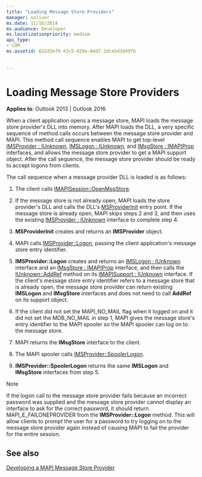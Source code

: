 ```yaml
---
title: "Loading Message Store Providers"
manager: soliver
ms.date: 11/16/2014
ms.audience: Developer
ms.localizationpriority: medium
api_type:
- COM
ms.assetid: 632d3ef9-43c5-429a-84d7-2dce543d49fb
 
 
---
```


# Loading Message Store Providers

  
  
**Applies to**: Outlook 2013 | Outlook 2016 
  
When a client application opens a message store, MAPI loads the message store provider's DLL into memory. After MAPI loads the DLL, a very specific sequence of method calls occurs between the message store provider and MAPI. This method call sequence enables MAPI to get top-level [IMSProvider : IUnknown](imsprovideriunknown.md), [IMSLogon : IUnknown](imslogoniunknown.md), and [IMsgStore : IMAPIProp](imsgstoreimapiprop.md) interfaces, and allows the message store provider to get a MAPI support object. After the call sequence, the message store provider should be ready to accept logons from clients. 
  
The call sequence when a message provider DLL is loaded is as follows:
  
1. The client calls [IMAPISession::OpenMsgStore](imapisession-openmsgstore.md).
    
2. If the message store is not already open, MAPI loads the store provider's DLL and calls the DLL's [MSProviderInit](msproviderinit.md) entry point. If the message store is already open, MAPI skips steps 2 and 3, and then uses the existing [IMSProvider : IUnknown](imsprovideriunknown.md) interface to complete step 4. 
    
3. **MSProviderInit** creates and returns an **IMSProvider** object. 
    
4. MAPI calls [IMSProvider::Logon](imsprovider-logon.md), passing the client application's message store entry identifier.
    
5. **IMSProvider::Logon** creates and returns an [IMSLogon : IUnknown](imslogoniunknown.md) interface and an [IMsgStore : IMAPIProp](imsgstoreimapiprop.md) interface, and then calls the [IUnknown::AddRef](https://msdn.microsoft.com/library/b4316efd-73d4-4995-b898-8025a316ba63%28Office.15%29.aspx) method on its [IMAPISupport : IUnknown](imapisupportiunknown.md) interface. If the client's message store entry identifier refers to a message store that is already open, the message store provider can return existing **IMSLogon** and **IMsgStore** interfaces and does not need to call **AddRef** on its support object. 
    
6. If the client did not set the MAPI_NO_MAIL flag when it logged on and it did not set the MDB_NO_MAIL in step 1, MAPI gives the message store's entry identifier to the MAPI spooler so the MAPI spooler can log on to the message store.
    
7. MAPI returns the **IMsgStore** interface to the client. 
    
8. The MAPI spooler calls [IMSProvider::SpoolerLogon](imsprovider-spoolerlogon.md).
    
9. **IMSProvider::SpoolerLogon** returns the same **IMSLogon** and **IMsgStore** interfaces from step 5. 
    
> [!NOTE]
> If the logon call to the message store provider fails because an incorrect password was supplied and the message store provider cannot display an interface to ask for the correct password, it should return MAPI_E_FAILONEPROVIDER from the **IMSProvider::Logon** method. This will allow clients to prompt the user for a password to try logging on to the message store provider again instead of causing MAPI to fail the provider for the entire session. 
  
## See also



[Developing a MAPI Message Store Provider](developing-a-mapi-message-store-provider.md)

